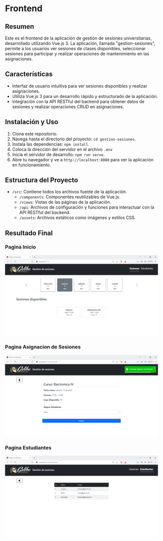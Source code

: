 # Frontend

## Resumen

Este es el frontend de la aplicación de gestión de sesiones universitarias, desarrollado utilizando Vue.js 3. La aplicación, llamada "gestion-sesiones", permite a los usuarios ver sesiones de clases disponibles, seleccionar sesiones para participar y realizar operaciones de mantenimiento en las asignaciones.

## Características

- Interfaz de usuario intuitiva para ver sesiones disponibles y realizar asignaciones.
- Utiliza Vue.js 3 para un desarrollo rápido y estructurado de la aplicación.
- Integración con la API RESTful del backend para obtener datos de sesiones y realizar operaciones CRUD en asignaciones.

## Instalación y Uso

1. Clona este repositorio.
2. Navega hasta el directorio del proyecto: `cd gestion-sesiones`.
3. Instala las dependencias: `npm install`.
4. Coloca la dirección del servidor en el archivo `.env`
5. Inicia el servidor de desarrollo: `npm run serve`.
6. Abre tu navegador y ve a `http://localhost:8080` para ver la aplicación en funcionamiento.

## Estructura del Proyecto

- `/src`: Contiene todos los archivos fuente de la aplicación.
  - `/components`: Componentes reutilizables de Vue.js.
  - `/views`: Vistas de las páginas de la aplicación.
  - `/api`: Archivos de configuración y funciones para interactuar con la API RESTful del backend.
  - `/assets`: Archivos estáticos como imágenes y estilos CSS.

## Resultado Final
### Pagina Inicio
![Diseño aplicacion web](https://raw.githubusercontent.com/JAL0NS0/full-stack-developer-test/main/design/FrontEnd.PNG)

### Pagina Asignacion de Sesiones
![Diseño aplicacion web](https://raw.githubusercontent.com/JAL0NS0/full-stack-developer-test/main/design/FrontEndAsignacion.PNG)

### Pagina Estudiantes
![Diseño aplicacion web](https://raw.githubusercontent.com/JAL0NS0/full-stack-developer-test/main/design/FrontEndEstudiantes.PNG)
